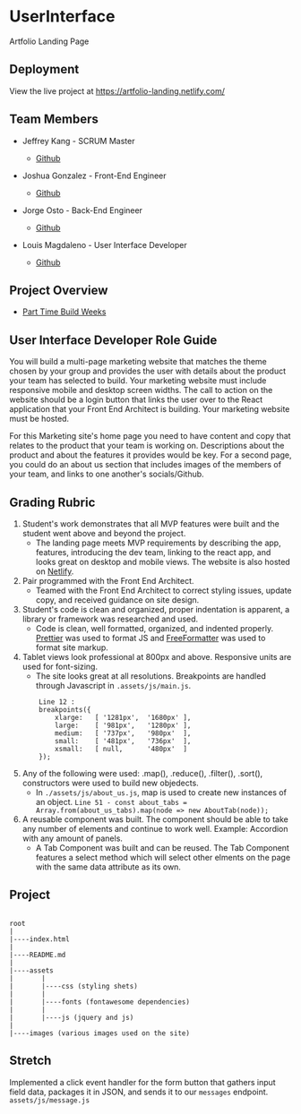 # UserInterface
Artfolio Landing Page

## Deployment
View the live project at https://artfolio-landing.netlify.com/

## Team Members
* Jeffrey Kang - SCRUM Master
    * <a href="https://github.com/jeffyjkang" target="_blank">Github</a>

* Joshua Gonzalez - Front-End Engineer
    * <a href="https://github.com/CatsAreMLG" target="_blank">Github</a>
* Jorge Osto - Back-End Engineer
    * <a href="https://github.com/Jorlost19" target="_blank">Github</a>
* Louis Magdaleno - User Interface Developer
    * <a href="https://github.com/louismagdaleno" target="_blank">Github</a>

## Project Overview
* <a href="https://www.notion.so/Part-Time-Build-Weeks-38860a0c39b641f483639b78a1e4094f">Part Time Build Weeks</a>

## User Interface Developer Role Guide

You will build a multi-page marketing website that matches the theme chosen by your group and provides the user with details about the product your team has selected to build. Your marketing website must include responsive mobile and desktop screen widths. The call to action on the website should be a login button that links the user over to the React application that your Front End Architect is building. Your marketing website must be hosted.

For this Marketing site's home page you need to have content and copy that relates to the product that your team is working on. Descriptions about the product and about the features it provides would be key. For a second page, you could do an about us section that includes images of the members of your team, and links to one another's socials/Github.


## Grading Rubric
1. Student's work demonstrates that all MVP features were built and the student went above and beyond the project.
    * The landing page meets MVP requirements by describing the app, features, introducing the dev team, linking to the react app, and looks great on desktop and mobile views. The website is also hosted on <a href="https://www.netlify.com/">Netlify</a>.
2. Pair programmed with the Front End Architect.
    * Teamed with the Front End Architect to correct styling issues, update copy, and received guidance on site design.
3. Student's code is clean and organized, proper indentation is apparent, a library or framework was researched and used. 
    * Code is clean, well formatted, organized, and indented properly.  <a href="https://github.com/prettier/prettier">Prettier</a> was used to format JS and <a href="https://www.freeformatter.com/html-formatter.html">FreeFormatter</a> was used to format site markup.
4. Tablet views look professional at 800px and above. Responsive units are used for font-sizing.
    * The site looks great at all resolutions. Breakpoints are handled through Javascript in `.assets/js/main.js`.
    ```
        Line 12 :
        breakpoints({
			xlarge:   [ '1281px',  '1680px' ],
			large:    [ '981px',   '1280px' ],
			medium:   [ '737px',   '980px'  ],
			small:    [ '481px',   '736px'  ],
			xsmall:   [ null,      '480px'  ]
		});
    ```
5. Any of the following were used: .map(), .reduce(), .filter(), .sort(), constructors were used to build new objedects.
    * In `./assets/js/about_us.js`, map is used to create new instances of an object. `Line 51 - const about_tabs = Array.from(about_us_tabs).map(node => new AboutTab(node));`
6. A reusable component was built.  The component should be able to take any number of elements and continue to work well.  Example: Accordion with any amount of panels.
    * A Tab Component was built and can be reused. The Tab Component features a select method which will select other elments on the page with the same data attribute as its own.
## Project
```

root
|
|----index.html
|
|----README.md
|
|----assets
|       |
|       |----css (styling shets)
|       |
|       |----fonts (fontawesome dependencies)
|       |
|       |----js (jquery and js)
|
|----images (various images used on the site)
```

## Stretch
Implemented a click event handler for the form button that gathers input field data, packages it in JSON, and sends it to our `messages` endpoint.
`assets/js/message.js`


